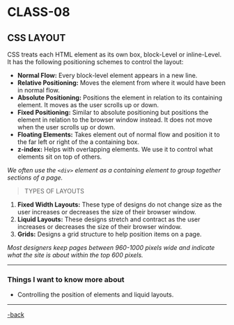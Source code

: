 # CLASS-08

## CSS LAYOUT

CSS treats each HTML element as its own box, block-Level or inline-Level. It has the following positioning schemes to control the layout:

* **Normal Flow:** Every block-level element appears in a new line.
* **Relative Positioning:** Moves the element from where it would have been in normal flow.
* **Absolute Positioning:** Positions the element in relation to its containing element. It moves as the user scrolls up or down.
* **Fixed Positioning:** Similar to absolute positioning but positions the element in relation to the browser window instead. It does not move when the user scrolls up or down.
* **Floating Elements:** Takes element out of normal flow and position it to the far left or right of the a containing box.
* **z-index:** Helps with overlapping elements. We use it to control what elements sit on top of others.

*We often use the `<div>` element as a containing element to group together sections of a page.*

>TYPES OF LAYOUTS

1. **Fixed Width Layouts:** These type of designs do not change size as the user increases or decreases the size of their browser window.
2. **Liquid Layouts:** These designs stretch and contract as the user increases or decreases the size of their browser window.
3. **Grids:** Designs a grid structure to help position items on a page.

*Most designers keep pages between 960-1000 pixels wide and indicate what the site is about within the top 600 pixels.*

---

### Things I want to know more about

* Controlling the position of elements and liquid layouts.

---

[-back](https://alexriverau.github.io/reading-notes/)
